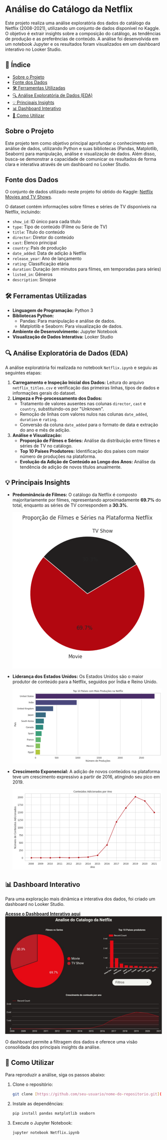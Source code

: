 # Análise do Catálogo da Netflix

Este projeto realiza uma análise exploratória dos dados do catálogo da Netflix (2008-2021), utilizando um conjunto de dados disponível no Kaggle. O objetivo é extrair insights sobre a composição do catálogo, as tendências de produção e as preferências de conteúdo. A análise foi desenvolvida em um notebook Jupyter e os resultados foram visualizados em um dashboard interativo no Looker Studio.

## 📄 Índice

* [Sobre o Projeto](#sobre-o-projeto)
* [Fonte dos Dados](#fonte-dos-dados)
* [🛠️ Ferramentas Utilizadas](#ferramentas-utilizadas)
* [🔍 Análise Exploratória de Dados (EDA)](#análise-exploratória-de-dados-eda)
* [💡 Principais Insights](#principais-insights)
* [📊 Dashboard Interativo](#dashboard-interativo)
* [🚀 Como Utilizar](#como-utilizar)

## Sobre o Projeto

Este projeto tem como objetivo principal aprofundar o conhecimento em análise de dados, utilizando Python e suas bibliotecas (Pandas, Matplotlib, Seaborn) para manipulação, análise e visualização de dados. Além disso, busca-se demonstrar a capacidade de comunicar os resultados de forma clara e interativa através de um dashboard no Looker Studio.

## Fonte dos Dados

O conjunto de dados utilizado neste projeto foi obtido do Kaggle: [Netflix Movies and TV Shows](https://www.kaggle.com/datasets/shivamb/netflix-shows?resource=download).

O dataset contém informações sobre filmes e séries de TV disponíveis na Netflix, incluindo:

* `show_id`: ID único para cada título
* `type`: Tipo de conteúdo (Filme ou Série de TV)
* `title`: Título do conteúdo
* `director`: Diretor do conteúdo
* `cast`: Elenco principal
* `country`: País de produção
* `date_added`: Data de adição à Netflix
* `release_year`: Ano de lançamento
* `rating`: Classificação etária
* `duration`: Duração (em minutos para filmes, em temporadas para séries)
* `listed_in`: Gêneros
* `description`: Sinopse

## 🛠️ Ferramentas Utilizadas

* **Linguagem de Programação:** Python 3
* **Bibliotecas Python:**
    * Pandas: Para manipulação e análise de dados.
    * Matplotlib e Seaborn: Para visualização de dados.
* **Ambiente de Desenvolvimento:** Jupyter Notebook
* **Visualização de Dados Interativa:** Looker Studio

## 🔍 Análise Exploratória de Dados (EDA)

A análise exploratória foi realizada no notebook `Netflix.ipynb` e seguiu as seguintes etapas:

1.  **Carregamento e Inspeção Inicial dos Dados:** Leitura do arquivo `netflix_titles.csv` e verificação das primeiras linhas, tipos de dados e informações gerais do dataset.
2.  **Limpeza e Pré-processamento dos Dados:**
    * Tratamento de valores ausentes nas colunas `director`, `cast` e `country`, substituindo-os por "Unknown".
    * Remoção de linhas com valores nulos nas colunas `date_added`, `duration` e `rating`.
    * Conversão da coluna `date_added` para o formato de data e extração do ano e mês de adição.
3.  **Análise e Visualização:**
    * **Proporção de Filmes e Séries:** Análise da distribuição entre filmes e séries de TV no catálogo.
    * **Top 10 Países Produtores:** Identificação dos países com maior número de produções na plataforma.
    * **Evolução da Adição de Conteúdo ao Longo dos Anos:** Análise da tendência de adição de novos títulos anualmente.

## 💡 Principais Insights

* **Predominância de Filmes:** O catálogo da Netflix é composto majoritariamente por filmes, representando aproximadamente **69.7%** do total, enquanto as séries de TV correspondem a **30.3%**.
    
    ![Proporção de Filmes e Séries](pizza.png)
    
* **Liderança dos Estados Unidos:** Os Estados Unidos são o maior produtor de conteúdo para a Netflix, seguidos por Índia e Reino Unido.
    
    ![Top 10 Países Produtores](bar.png)
    
* **Crescimento Exponencial:** A adição de novos conteúdos na plataforma teve um crescimento expressivo a partir de 2016, atingindo seu pico em 2019.
    
    ![Evolução da Adição de Conteúdo](line.png)
    

## 📊 Dashboard Interativo

Para uma exploração mais dinâmica e interativa dos dados, foi criado um dashboard no Looker Studio.

**[Acesse o Dashboard Interativo aqui](https://lookerstudio.google.com/reporting/4cd71552-dd9b-4872-95e9-da4e3930505f)**
![Dashboard](dashboard.jpg)

O dashboard permite a filtragem dos dados e oferece uma visão consolidada dos principais insights da análise.

## 🚀 Como Utilizar

Para reproduzir a análise, siga os passos abaixo:

1.  Clone o repositório:
    ```bash
    git clone [https://github.com/seu-usuario/nome-do-repositorio.git](https://github.com/seu-usuario/nome-do-repositorio.git)
    ```
2.  Instale as dependências:
    ```bash
    pip install pandas matplotlib seaborn
    ```
3.  Execute o Jupyter Notebook:
    ```bash
    jupyter notebook Netflix.ipynb
    ```
